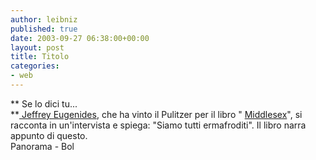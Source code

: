 ```yaml
---
author: leibniz
published: true
date: 2003-09-27 06:38:00+00:00
layout: post
title: Titolo
categories:
- web
---
```


 **   Se lo dici tu...   
**[ Jeffrey Eugenides](http://www.panorama.it/cultura/scrittori/articolo/ix1-A020001020897), che ha vinto il Pulitzer per il libro " [ Middlesex](http://www.ita-bol.com/bol/main.jsp?action=bolscheda&ean=978880451179)", si racconta in un'intervista e spiega: "Siamo tutti ermafroditi". Il libro narra appunto di questo.   
  Panorama - Bol
